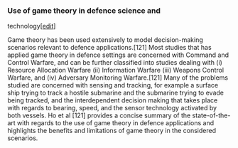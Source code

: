 ### Use of game theory in defence science and
technology[[edit](/w/index.php?title=Game\_theory&action=edit&section=33 "Edit
section: Use of game theory in defence science and technology")]

Game theory has been used extensively to model decision-making scenarios
relevant to defence applications.[121] Most studies that has applied game
theory in defence settings are concerned with Command and Control Warfare, and
can be further classified into studies dealing with (i) Resource Allocation
Warfare (ii) Information Warfare (iii) Weapons Control Warfare, and (iv)
Adversary Monitoring Warfare.[121] Many of the problems studied are concerned
with sensing and tracking, for example a surface ship trying to track a
hostile submarine and the submarine trying to evade being tracked, and the
interdependent decision making that takes place with regards to bearing,
speed, and the sensor technology activated by both vessels. Ho et al [121]
provides a concise summary of the state-of-the-art with regards to the use of
game theory in defence applications and highlights the benefits and
limitations of game theory in the considered scenarios.
